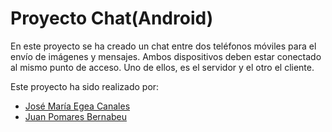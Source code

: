 # Proyecto Chat(Android)

En este proyecto se ha creado un chat entre dos teléfonos móviles para el envío de imágenes y mensajes.
Ambos dispositivos deben estar conectado al mismo punto de acceso. 
Uno de ellos, es el servidor y el otro el cliente.

Este proyecto ha sido realizado por:
* [José María Egea Canales](https://github.com/chema-egea)
* [Juan Pomares Bernabeu](https://github.com/juanpomares)
